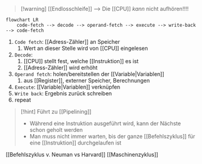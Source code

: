 
> [!warning] [[Endlosschleife]] --> Die [[CPU]] _kann_ nicht aufhören!!!!

```mermaid
flowchart LR
	code-fetch --> decode --> operand-fetch --> execute --> write-back --> code-fetch
```
1. `Code fetch`: [[Adress-Zähler]]  an Speicher
	1. Wert an dieser Stelle wird von [[CPU]] eingelesen
2. `Decode`: 
	1. [[CPU]] stellt fest, welche [[Instruktion]] es ist
	2. [[Adress-Zähler]] wird erhöht
3. `Operand fetch`: holen/bereitstellen der [[Variable|Variablen]]
	1. aus [[Register]], externer Speicher, Berechnungen
4. `Execute`: [[Variable|Variablen]] verknüpfen
5. `Write back`: Ergebnis zurück schreiben
6. repeat

> [!hint] Führt zu [[Pipelining]]
> - Während eine Instruktion ausgeführt wird, kann der Nächste schon geholt werden
> - Man muss nicht immer warten, bis der ganze [[Befehlszyklus]] für eine [[Instruktion]] durchgelaufen ist


[[Befehlszyklus v. Neuman vs Harvard]]
[[Maschinenzyklus]]